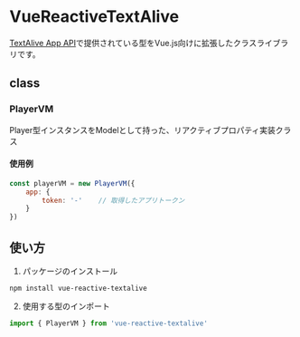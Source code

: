 # VueReactiveTextAlive
[TextAlive App API](https://github.com/TextAliveJp/textalive-app-api#readme)で提供されている型をVue.js向けに拡張したクラスライブラリです。<br>
## class
### PlayerVM
Player型インスタンスをModelとして持った、リアクティブプロパティ実装クラス
#### 使用例
```javascript
const playerVM = new PlayerVM({
    app: {
        token: '-'    // 取得したアプリトークン
    }
})
```
## 使い方
1. パッケージのインストール<br>
```
npm install vue-reactive-textalive
```
2. 使用する型のインポート<br>
```javascript
import { PlayerVM } from 'vue-reactive-textalive'
```
